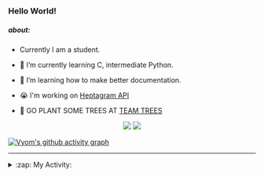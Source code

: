 ### Hello World!

##### about:
- Currently I am a student.
- 🌱 I’m currently learning C, intermediate Python.
- 🌱 I’m learning how to make better documentation.
- 😭 I'm working on [Heptagram API](https://github.com/Heptagram-Bot/api)

- 🌱 GO PLANT SOME TREES AT [TEAM TREES](https://teamtrees.org/)

<p align="center">
  <a href="https://twitter.com/Vyvy_viM"><img target="_blank" src="https://img.shields.io/badge/twitter%20@Vyvy_viM-0D95E8?style=for-the-badge&logo=twitter&logoColor=white"/></a> 
  <a href="https://vyvy-vi.github.io/portfolio"><img target="_blank" src="https://img.shields.io/badge/-I%27m_craving_for_open_source-green?style=for-the-badge&logo=github&logoColor=black"/></a> 
</p>

[![Vyom's github activity graph](https://activity-graph.herokuapp.com/graph?username=Vyvy-vi)](https://github.com/ashutosh00710/github-readme-activity-graph)

---
<details>
  <summary>:zap: My Activity:</summary>
  
<!--START_SECTION:waka-->
**I'm a Night 🦉** 

```text
🌞 Morning    39 commits     █░░░░░░░░░░░░░░░░░░░░░░░░   6.23% 
🌆 Daytime    132 commits    █████░░░░░░░░░░░░░░░░░░░░   21.09% 
🌃 Evening    234 commits    █████████░░░░░░░░░░░░░░░░   37.38% 
🌙 Night      221 commits    ████████░░░░░░░░░░░░░░░░░   35.3%

```
📅 **I'm Most Productive on Sunday** 

```text
Monday       68 commits     ██░░░░░░░░░░░░░░░░░░░░░░░   10.86% 
Tuesday      83 commits     ███░░░░░░░░░░░░░░░░░░░░░░   13.26% 
Wednesday    88 commits     ███░░░░░░░░░░░░░░░░░░░░░░   14.06% 
Thursday     84 commits     ███░░░░░░░░░░░░░░░░░░░░░░   13.42% 
Friday       55 commits     ██░░░░░░░░░░░░░░░░░░░░░░░   8.79% 
Saturday     87 commits     ███░░░░░░░░░░░░░░░░░░░░░░   13.9% 
Sunday       161 commits    ██████░░░░░░░░░░░░░░░░░░░   25.72%

```


📊 **This Week I Spent My Time On** 

```text
🔥 Editors: 
Vim                      10 hrs 44 mins      █████████████████████████   100.0%

🐱‍💻 Projects: 
api                      5 hrs 25 mins       ████████████░░░░░░░░░░░░░   50.52% 
uwus-online              1 hr 35 mins        ███░░░░░░░░░░░░░░░░░░░░░░   14.76% 
commit-your-code-bot     1 hr 15 mins        ███░░░░░░░░░░░░░░░░░░░░░░   11.68% 
Shepherd-bot             44 mins             █░░░░░░░░░░░░░░░░░░░░░░░░   6.94% 
verification-bot-demo    38 mins             █░░░░░░░░░░░░░░░░░░░░░░░░   6.02%

```


 Last Updated on 02/10/2021
<!--END_SECTION:waka-->
</details>
